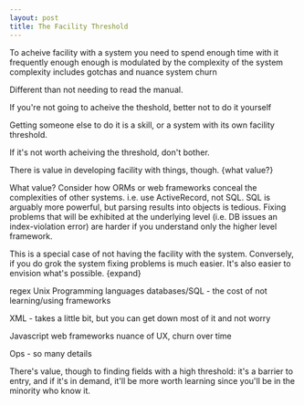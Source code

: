 ```yaml
---
layout: post
title: The Facility Threshold
---
```


To acheive facility with a system
you need to spend enough time with it
frequently enough
enough is modulated by the complexity of the system
complexity includes gotchas and nuance
system churn

Different than not needing to read the manual.

If you're not going to acheive the theshold,
better not to do it yourself

Getting someone else to do it
is a skill, or a system
with its own facility threshold.

If it's not worth acheiving the threshold,
don't bother.

There is value in developing facility with things, though.
{what value?}

What value?
Consider how ORMs or web frameworks
conceal the complexities of other systems.
i.e. use ActiveRecord, not SQL.
SQL is arguably more powerful,
but parsing results into objects is tedious.
Fixing problems that will be exhibited
at the underlying level
(i.e. DB issues an index-violation error)
are harder if you understand only
the higher level framework.

This is a special case
of not having the facility with the system.
Conversely, if you do grok the system
fixing problems is much easier.
It's also easier to envision what's possible.
{expand}

regex
Unix
Programming languages
databases/SQL - the cost of not learning/using frameworks

XML - takes a little bit,
but you can get down most of it and not worry

Javascript web frameworks
nuance of UX, churn over time

Ops - so many details

There's value, though
to finding fields with a high threshold:
it's a barrier to entry,
and if it's in demand,
it'll be more worth learning
since you'll be in the minority who know it.
